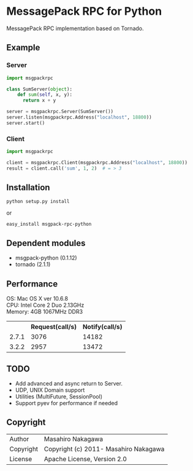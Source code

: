 # MessagePack RPC for Python

MessagePack RPC implementation based on Tornado.

## Example

### Server

```python
import msgpackrpc

class SumServer(object):
    def sum(self, x, y):
      return x + y

server = msgpackrpc.Server(SumServer())
server.listen(msgpackrpc.Address("localhost", 18800))
server.start()
```

### Client

```python
import msgpackrpc

client = msgpackrpc.Client(msgpackrpc.Address("localhost", 18800))
result = client.call('sum', 1, 2)  # = > 3
```

## Installation

    python setup.py install

or

    easy_install msgpack-rpc-python

## Dependent modules

* msgpack-python (0.1.12)
* tornado (2.1.1)

## Performance

OS: Mac OS X ver 10.6.8<br />
CPU: Intel Core 2 Duo 2.13GHz<br />
Memory: 4GB 1067MHz DDR3

<table>
  <tr>
    <th></th><th>Request(call/s)</th><th>Notify(call/s)</th>
  </tr>
  <tr>
    <td>2.7.1</td><td>3076</td><td>14182</td>
  </tr>
  <tr>
    <td>3.2.2</td><td>2957</td><td>13472</td>
  </tr>
</table>

## TODO

* Add advanced and async return to Server.
* UDP, UNIX Domain support
* Utilities (MultiFuture, SessionPool)
* Support pyev for performance if needed

## Copyright

<table>
  <tr>
    <td>Author</td><td>Masahiro Nakagawa <repeatedly@gmail.com></td>
  </tr>
  <tr>
    <td>Copyright</td><td>Copyright (c) 2011- Masahiro Nakagawa</td>
  </tr>
  <tr>
    <td>License</td><td>Apache License, Version 2.0</td>
  </tr>
</table>
